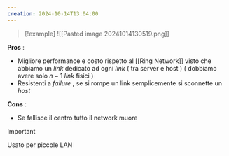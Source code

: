 ```yaml
---
creation: 2024-10-14T13:04:00
---
```

>[!example] 
>![[Pasted image 20241014130519.png]]

**Pros** :
+ Migliore performance e costo rispetto al [[Ring Network]] visto che abbiamo un *link* dedicato ad ogni *link* ( tra server e host ) ( dobbiamo avere solo $n-1$ *link* fisici )
+ Resistenti a *failure* , se si rompe un link semplicemente si sconnette un *host* 

**Cons** : 
+ Se fallisce il centro tutto il network muore

>[!important]
>Usato per piccole LAN
>


